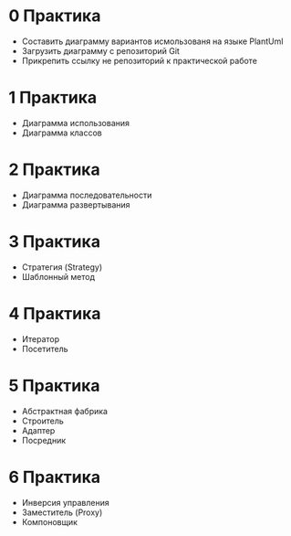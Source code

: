 # 0 Практика
* Составить диаграмму вариантов исмользованя на языке PlantUml 
* Загрузить диаграмму с репозиторий Git
* Прикрепить ссылку не репозиторий к практической работе 
# 1 Практика
* Диаграмма использования
* Диаграмма классов
# 2 Практика
* Диаграмма последовательности
* Диаграмма развертывания
# 3 Практика
* Стратегия (Strategy)
* Шаблонный метод
# 4 Практика
* Итератор
* Посетитель
# 5 Практика
* Абстрактная фабрика
* Строитель
* Адаптер
* Посредник
# 6 Практика
* Инверсия управления
* Заместитель (Proxy)
* Компоновщик
